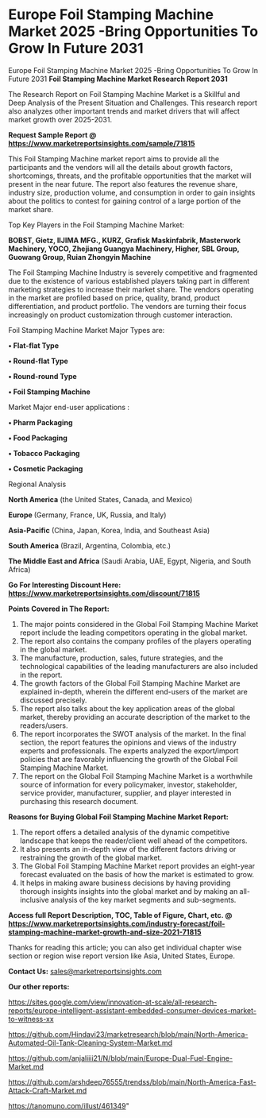 # Europe Foil Stamping Machine Market 2025 -Bring Opportunities To Grow In Future 2031
 Europe Foil Stamping Machine Market 2025 -Bring Opportunities To Grow In Future 2031
<strong>Foil Stamping Machine Market Research Report 2031</strong>

The Research Report on Foil Stamping Machine Market is a Skillful and Deep Analysis of the Present Situation and Challenges. This research report also analyzes other important trends and market drivers that will affect market growth over 2025-2031.

<strong>Request Sample Report @ <a href=https://www.marketreportsinsights.com/sample/71815>https://www.marketreportsinsights.com/sample/71815</a></strong>

This Foil Stamping Machine market report aims to provide all the participants and the vendors will all the details about growth factors, shortcomings, threats, and the profitable opportunities that the market will present in the near future. The report also features the revenue share, industry size, production volume, and consumption in order to gain insights about the politics to contest for gaining control of a large portion of the market share.

Top Key Players in the Foil Stamping Machine Market:

<strong>BOBST, Gietz, IIJIMA MFG., KURZ, Grafisk Maskinfabrik, Masterwork Machinery, YOCO, Zhejiang Guangya Machinery, Higher, SBL Group, Guowang Group, Ruian Zhongyin Machine</strong>

The Foil Stamping Machine Industry is severely competitive and fragmented due to the existence of various established players taking part in different marketing strategies to increase their market share. The vendors operating in the market are profiled based on price, quality, brand, product differentiation, and product portfolio. The vendors are turning their focus increasingly on product customization through customer interaction.

Foil Stamping Machine Market Major Types are:

<strong>• Flat-flat Type

• Round-flat Type

• Round-round Type

• Foil Stamping Machine</strong>

Market Major end-user applications :

<strong>• Pharm Packaging

• Food Packaging

• Tobacco Packaging

• Cosmetic Packaging</strong>

Regional Analysis

</u><strong><b>North America</b></strong> (the United States, Canada, and Mexico)

<strong><b>Europe </b></strong>(Germany, France, UK, Russia, and Italy)

<strong><b>Asia-Pacific</b></strong> (China, Japan, Korea, India, and Southeast Asia)

<strong><b>South America</b></strong> (Brazil, Argentina, Colombia, etc.)

<strong><b>The Middle East and Africa</b></strong> (Saudi Arabia, UAE, Egypt, Nigeria, and South Africa)

<strong>Go For Interesting Discount Here: <a href=https://www.marketreportsinsights.com/discount/71815>https://www.marketreportsinsights.com/discount/71815</a></strong>

<strong>Points Covered in The Report:</strong>
<ol>
  <li>The major points considered in the Global Foil Stamping Machine Market report include the leading competitors operating in the global market.</li>
  <li>The report also contains the company profiles of the players operating in the global market.</li>
  <li>The manufacture, production, sales, future strategies, and the technological capabilities of the leading manufacturers are also included in the report.</li>
  <li>The growth factors of the Global Foil Stamping Machine Market are explained in-depth, wherein the different end-users of the market are discussed precisely.</li>
  <li>The report also talks about the key application areas of the global market, thereby providing an accurate description of the market to the readers/users.</li>
  <li>The report incorporates the SWOT analysis of the market. In the final section, the report features the opinions and views of the industry experts and professionals. The experts analyzed the export/import policies that are favorably influencing the growth of the Global Foil Stamping Machine Market.</li>
  <li>The report on the Global Foil Stamping Machine Market is a worthwhile source of information for every policymaker, investor, stakeholder, service provider, manufacturer, supplier, and player interested in purchasing this research document.</li>
</ol>
<strong>Reasons for Buying Global Foil Stamping Machine Market Report:</strong>

<ol>
  <li>The report offers a detailed analysis of the dynamic competitive landscape that keeps the reader/client well ahead of the competitors.</li>
  <li>It also presents an in-depth view of the different factors driving or restraining the growth of the global market.</li>
  <li>The Global Foil Stamping Machine Market report provides an eight-year forecast evaluated on the basis of how the market is estimated to grow.</li>
  <li>It helps in making aware business decisions by having providing thorough insights insights into the global market and by making an all-inclusive analysis of the key market segments and sub-segments.</li>
</ol>
<strong>Access full Report Description, TOC, Table of Figure, Chart, etc. @ <a href=https://www.marketreportsinsights.com/industry-forecast/foil-stamping-machine-market-growth-and-size-2021-71815>https://www.marketreportsinsights.com/industry-forecast/foil-stamping-machine-market-growth-and-size-2021-71815</a></strong>


Thanks for reading this article; you can also get individual chapter wise section or region wise report version like Asia, United States, Europe.

<strong>Contact Us:</strong>
sales@marketreportsinsights.com

<strong>Our other reports:</strong>

<a href=https://sites.google.com/view/innovation-at-scale/all-research-reports/europe-intelligent-assistant-embedded-consumer-devices-market-to-witness-xx>https://sites.google.com/view/innovation-at-scale/all-research-reports/europe-intelligent-assistant-embedded-consumer-devices-market-to-witness-xx</a>

<a href=https://github.com/Hindavi23/marketresearch/blob/main/North-America-Automated-Oil-Tank-Cleaning-System-Market.md>https://github.com/Hindavi23/marketresearch/blob/main/North-America-Automated-Oil-Tank-Cleaning-System-Market.md</a>

<a href=https://github.com/anjaliiii21/N/blob/main/Europe-Dual-Fuel-Engine-Market.md>https://github.com/anjaliiii21/N/blob/main/Europe-Dual-Fuel-Engine-Market.md</a>

<a href=https://github.com/arshdeep76555/trendss/blob/main/North-America-Fast-Attack-Craft-Market.md>https://github.com/arshdeep76555/trendss/blob/main/North-America-Fast-Attack-Craft-Market.md</a>

<a href=https://tanomuno.com/illust/461349>https://tanomuno.com/illust/461349</a>"
